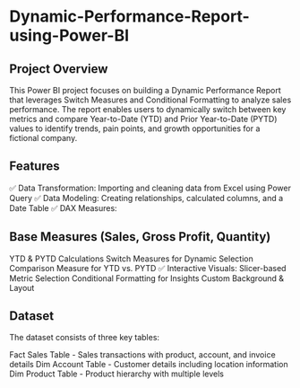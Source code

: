 # Dynamic-Performance-Report-using-Power-BI


## Project Overview
This Power BI project focuses on building a Dynamic Performance Report that leverages Switch Measures and Conditional Formatting to analyze sales performance. The report enables users to dynamically switch between key metrics and compare Year-to-Date (YTD) and Prior Year-to-Date (PYTD) values to identify trends, pain points, and growth opportunities for a fictional company.

## Features
✅ Data Transformation: Importing and cleaning data from Excel using Power Query
✅ Data Modeling: Creating relationships, calculated columns, and a Date Table
✅ DAX Measures:

## Base Measures (Sales, Gross Profit, Quantity)
YTD & PYTD Calculations
Switch Measures for Dynamic Selection
Comparison Measure for YTD vs. PYTD
✅ Interactive Visuals:
Slicer-based Metric Selection
Conditional Formatting for Insights
Custom Background & Layout

## Dataset
The dataset consists of three key tables:

Fact Sales Table - Sales transactions with product, account, and invoice details
Dim Account Table - Customer details including location information
Dim Product Table - Product hierarchy with multiple levels
